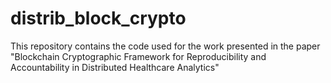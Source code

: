 # distrib_block_crypto
This repository contains the code used for the work presented in the paper "Blockchain Cryptographic Framework for Reproducibility and Accountability in Distributed Healthcare Analytics"
